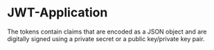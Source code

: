 # JWT-Application
The tokens contain claims that are encoded as a JSON object and are digitally signed using a private secret or a public key/private key pair.
